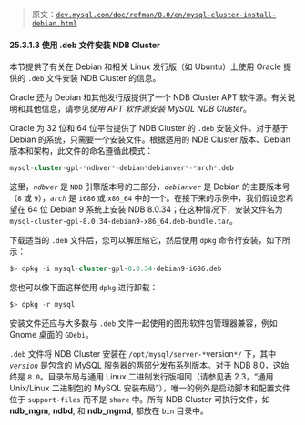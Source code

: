 > 原文：[`dev.mysql.com/doc/refman/8.0/en/mysql-cluster-install-debian.html`](https://dev.mysql.com/doc/refman/8.0/en/mysql-cluster-install-debian.html)

#### 25.3.1.3 使用 .deb 文件安装 NDB Cluster

本节提供了有关在 Debian 和相关 Linux 发行版（如 Ubuntu）上使用 Oracle 提供的 `.deb` 文件安装 NDB Cluster 的信息。

Oracle 还为 Debian 和其他发行版提供了一个 NDB Cluster APT 软件源。有关说明和其他信息，请参见*使用 APT 软件源安装 MySQL NDB Cluster*。

Oracle 为 32 位和 64 位平台提供了 NDB Cluster 的 `.deb` 安装文件。对于基于 Debian 的系统，只需要一个安装文件。根据适用的 NDB Cluster 版本、Debian 版本和架构，此文件的命名遵循此模式：

```sql
mysql-cluster-gpl-*ndbver*-debian*debianver*-*arch*.deb
```

这里，*`ndbver`* 是 `NDB` 引擎版本号的三部分，*`debianver`* 是 Debian 的主要版本号（`8` 或 `9`），*`arch`* 是 `i686` 或 `x86_64` 中的一个。在接下来的示例中，我们假设您希望在 64 位 Debian 9 系统上安装 NDB 8.0.34；在这种情况下，安装文件名为 `mysql-cluster-gpl-8.0.34-debian9-x86_64.deb-bundle.tar`。

下载适当的 `.deb` 文件后，您可以解压缩它，然后使用 `dpkg` 命令行安装，如下所示：

```sql
$> dpkg -i mysql-cluster-gpl-8.0.34-debian9-i686.deb
```

您也可以像下面这样使用 `dpkg` 进行卸载：

```sql
$> dpkg -r mysql
```

安装文件还应与大多数与 `.deb` 文件一起使用的图形软件包管理器兼容，例如 Gnome 桌面的 `GDebi`。

`.deb` 文件将 NDB Cluster 安装在 `/opt/mysql/server-*`version`*/` 下，其中 *`version`* 是包含的 MySQL 服务器的两部分发布系列版本。对于 NDB 8.0，这始终是 `8.0`。目录布局与通用 Linux 二进制发行版相同（请参见表 2.3，“通用 Unix/Linux 二进制包的 MySQL 安装布局”），唯一的例外是启动脚本和配置文件位于 `support-files` 而不是 `share` 中。所有 NDB Cluster 可执行文件，如 **ndb_mgm**, **ndbd**, 和 **ndb_mgmd**, 都放在 `bin` 目录中。
